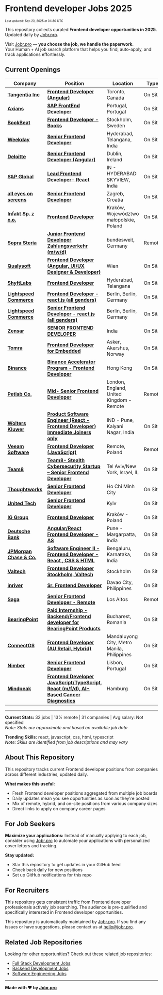 <!-- prettier-ignore-start -->
# Frontend developer Jobs 2025

<sub><small>Last updated: Sep 20, 2025 at 04:30 UTC</small></sub>

This repository collects curated **Frontend developer opportunities in 2025**.  
Updated daily by [Jobr.pro](https://jobr.pro?utm_source=github&utm_medium=repo&utm_campaign=github-frontend-jobs).

Visit [Jobr.pro](https://jobr.pro?utm_source=github&utm_medium=repo&utm_campaign=github-frontend-jobs) — **you choose the job, we handle the paperwork**.  
Your Human + AI job search platform that helps you find, auto-apply, and track applications effortlessly.

## Current Openings

| Company | Position | Location | Type | Date |
| ------- | -------- | -------- | ---- | ------ |
| **[Tangentia Inc](https://www.tangentia.com/)** | **[Frontend Developer (Angular)](https://tangentia.catsone.com/careers/9463-General/jobs/16728740-Frontend-Developer-Angular)** | Toronto, Canada | On Site | Sep 19 |
| **[Axians](https://www.axians.com/)** | **[SAP FrontEnd Developer](https://axiansdc.catsone.com/careers/92753-General/jobs/16728732-SAP-FrontEnd-Developer)** | Portugal, Portugal | On Site | Sep 19 |
| **[BookBeat](https://www.bookbeat.com/)** | **[Frontend Developer - Books](https://jobs.bookbeat.com/jobs/6476883-frontend-developer-books)** | Stockholm, Sweden | On Site | Sep 19 |
| **[Weekday](https://www.weekday.works)** | **[Senior Frontend Developer](https://apply.workable.com/j/7B51D5F3AC/apply)** | Hyderabad, Telangana, India | On Site | Sep 19 |
| **[Deloitte](https://www2.deloitte.com/)** | **[Senior Frontend Developer (Angular)](https://deloitteie.wd3.myworkdayjobs.com/en-US/experienced_professionals/job/Dublin/Senior-Frontend-Developer--Angular-_115826)** | Dublin, Ireland | On Site | Sep 19 |
| **[S&P Global](https://www.spglobal.com/)** | **[Lead Frontend Developer- React](https://spgi.wd5.myworkdayjobs.com/en-US/SPGI_Internal/job/Hyderabad-Telangana/Lead-Frontend-Developer--React_320727)** | IN - HYDERABAD SKYVIEW, India | On Site | Sep 19 |
| **[all eyes on screens](https://www.alleyesonscreens.com)** | **[Senior Frontend Developer](https://alleyesonscreens.talentlyft.com/o/ceyDagN)** | Zagreb, Croatia | On Site | Sep 18 |
| **[Infakt Sp. z o.o.](https://www.infakt.pl)** | **[Frontend Developer](https://jobs.smartrecruiters.com/InfaktSpZOo/744000082658623-frontend-developer)** | Kraków, Województwo małopolskie, Poland | On Site | Sep 18 |
| **[Sopra Steria](https://www.soprasteria.com)** | **[Junior Frontend Developer Zahlungsverkehr (m/w/d)](https://jobs.smartrecruiters.com/SopraSteria1/744000082640809-junior-frontend-developer-zahlungsverkehr-m-w-d-)** | bundesweit, Germany | Remote | Sep 18 |
| **[Qualysoft](https://qualysoft.com)** | **[Frontend Developer (Angular, UI/UX Designer & Developer)](https://jobs.lever.co/qualysoft/71047c9f-5621-4f9c-9f67-f1ae1ecd63cb)** | Wien | On Site | Sep 18 |
| **[ShyftLabs](https://shyftlabs.io)** | **[Frontend Developer](https://jobs.lever.co/shyftlabs/cc23d04a-e574-40db-91c7-ecab731e1eca)** | Hyderabad, Telangana | On Site | Sep 18 |
| **[Lightspeed Commerce](https://www.lightspeedhq.com/)** | **[Frontend Developer - react.js (all genders)](https://job-boards.greenhouse.io/lightspeedhq/jobs/6810629)** | Berlin, Berlin, Germany | On Site | Sep 18 |
| **[Lightspeed Commerce](https://www.lightspeedhq.com/)** | **[Senior Frontend Developer - react.js (all genders)](https://job-boards.greenhouse.io/lightspeedhq/jobs/6826537)** | Berlin, Berlin, Germany | On Site | Sep 18 |
| **[Zensar](https://www.zensar.com/)** | **[SENIOR FRONTEND DEVELOPER](https://fa-etvl-saasfaprod1.fa.ocs.oraclecloud.com/hcmUI/CandidateExperience/en/sites/jobsearch/job/135359)** | India | On Site | Sep 18 |
| **[Tomra](https://www.tomra.com/)** | **[Frontend Developer for Embedded](https://jobs.smartrecruiters.com/Tomra/744000082386218-frontend-developer-for-embedded)** | Asker, Akershus, Norway | On Site | Sep 17 |
| **[Binance](https://www.binance.com/)** | **[Binance Accelerator Program - Frontend Developer](https://jobs.lever.co/binance/efeb548d-b3fd-44b0-b802-d4c983dbc244)** | Hong Kong | On Site | Sep 17 |
| **[Petlab Co.](https://thepetlabco.com/)** | **[Mid- Senior Frontend Developer](https://apply.workable.com/j/D871E6B63E/apply)** | London, England, United Kingdom - Remote | Remote | Sep 17 |
| **[Wolters Kluwer](https://www.wolterskluwer.com/)** | **[Product Software Engineer (React - Frontend Developer) Immediate Joiners only](https://wk.wd3.myworkdayjobs.com/en-US/External/job/IND---Pune-Kalyani-Nagar/React-Software-Engineer--Frontend-Developer-_R0049418)** | IND - Pune, Kalyani Nagar, India | On Site | Sep 17 |
| **[Veeam Software](https://www.veeam.com/)** | **[Frontend Developer (JavaScript)](https://job-boards.eu.greenhouse.io/veeamsoftware/jobs/4647303101)** | Remote, Poland | Remote | Sep 16 |
| **[Team8](https://team8.vc/)** | **[Team8- Stealth Cybersecurity Startup – Senior Frontend Developer](https://team8.vc/careers/team8-stealth-cybersecurity-startup-senior-frontend-developer)** | Tel Aviv/New York, Israel, IL | On Site | Sep 16 |
| **[Thoughtworks](https://www.thoughtworks.com/)** | **[Senior Frontend Developer](https://www.thoughtworks.com/careers/jobs/7253721?gh_jid=7253721)** | Ho Chi Minh City | On Site | Sep 16 |
| **[United Tech](https://unitedtech.ai/)** | **[Senior Frontend Developer](https://jobs.lever.co/vacancies/29ecf797-c006-4531-8ba3-604bc3127a9b)** | Kyiv | On Site | Sep 16 |
| **[IG Group](https://www.iggroup.com/)** | **[Frontend Developer](https://ig.wd103.myworkdayjobs.com/en-US/EXT_IG/job/Krakw---Poland/Frontend-Developer_R_15350-1)** | Kraków - Poland | On Site | Sep 16 |
| **[Deutsche Bank](https://www.db.com/)** | **[Angular/React Frontend Developer - AS](https://db.wd3.myworkdayjobs.com/en-US/DBWebsite/job/Pune---Margarpatta/Java-Developer_R0374504)** | Pune - Margarpatta, India | On Site | Sep 16 |
| **[JPMorgan Chase & Co.](https://www.jpmorganchase.com/)** | **[Software Engineer II - Frontend Developer - React , CSS & HTML](https://jpmc.fa.oraclecloud.com/hcmUI/CandidateExperience/en/sites/jobsearch/job/210666490)** | Bengaluru, Karnataka, India | On Site | Sep 15 |
| **[Valtech](https://www.valtech.com/)** | **[Frontend Developer Stockholm, Valtech](https://job-boards.eu.greenhouse.io/valtech/jobs/4666969101)** | Stockholm | On Site | Sep 15 |
| **[inriver](https://www.inriver.com/)** | **[Sr. Frontend Developer](https://career.inriver.com/jobs/6449664-sr-frontend-developer)** | Davao City, Philippines | On Site | Sep 15 |
| **[Saga](https://www.saga.xyz)** | **[Senior Frontend Developer - Remote](https://jobs.lever.co/saga-xyz/9938765f-5dae-4561-a135-2177f4bf9901)** | Los Altos | Remote | Sep 15 |
| **[BearingPoint](https://www.bearingpoint.com/)** | **[Paid Internship - Backend/Frontend developer for BearingPoint Products](https://bearingpointromania.teamtailor.com/jobs/5680846-paid-internship-backend-frontend-developer-for-bearingpoint-products)** | Bucharest, Romania | On Site | Sep 14 |
| **[ConnectOS](https://connectos.co/)** | **[Frontend Developer (AU Retail, Hybrid)](https://apply.workable.com/j/0E53AE9D91/apply)** | Mandaluyong City, Metro Manila, Philippines | On Site | Sep 14 |
| **[Nimber](https://www.nimber.pt/)** | **[Senior Frontend Developer](https://www.careers-page.com/nimber/job/QXX39X7Y)** | Lisbon, Portugal | On Site | Sep 14 |
| **[Mindpeak](https://www.mindpeak.ai)** | **[Frontend Developer JavaScript/TypeScript, React (m/f/d), AI-Based Cancer Diagnostics](https://mindpeak.jobs.personio.com/job/2334509)** | Hamburg | On Site | Sep 13 |

---

**Current Stats:** 32 jobs | 13% remote | 31 companies | Avg salary: Not specified  
_Note: Stats are approximate and based on available job data_

**Trending Skills:** react, javascript, css, html, typescript  
_Note: Skills are identified from job descriptions and may vary_

## About This Repository

This repository tracks current Frontend developer positions from companies across different industries, updated daily.

**What makes this useful:**

- Fresh Frontend developer positions aggregated from multiple job boards
- Daily updates mean you see opportunities as soon as they're posted
- Mix of remote, hybrid, and on-site positions from various company sizes
- Direct links to apply on company career pages

## For Job Seekers

**Maximize your applications:** Instead of manually applying to each job, consider using [Jobr.pro](https://jobr.pro?utm_source=github&utm_medium=repo&utm_campaign=github-frontend-jobs) to automate your applications with personalized cover letters and tracking.

**Stay updated:**

- Star this repository to get updates in your GitHub feed
- Check back daily for new positions
- Set up GitHub notifications for this repo

## For Recruiters

This repository gets consistent traffic from Frontend developer professionals actively job searching. The audience is pre-qualified and specifically interested in Frontend developer opportunities.

This repository is automatically maintained by [Jobr.pro](https://jobr.pro?utm_source=github&utm_medium=repo&utm_campaign=github-frontend-jobs). If you find any issues or have suggestions, please contact us at hello@jobr.pro.

## Related Job Repositories

Looking for other opportunities? Check out these related job repositories:

- [Full Stack Development Jobs](https://github.com/jobs-jobr-pro/Full-Stack-Development-Jobs)
- [Backend Development Jobs](https://github.com/jobs-jobr-pro/Backend-Development-Jobs)
- [Software Engineering Jobs](https://github.com/jobs-jobr-pro/Software-Engineering-Jobs)



---

**Made with ❤️ by [Jobr.pro](https://jobr.pro?utm_source=github&utm_medium=repo&utm_campaign=github-frontend-jobs)**
<!-- prettier-ignore-end -->
